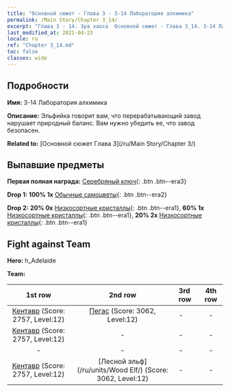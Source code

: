 ```yaml
---
title: "Основной сюжет - Глава 3 - 3-14 Лаборатория алхимика"
permalink: /Main Story/Chapter 3_14/
excerpt: "Глава 3 - 14. Эра хаоса  Основной сюжет - Глава 3_14. 3-14 Лаборатория алхимика"
last_modified_at: 2021-04-23
locale: ru
ref: "Chapter 3_14.md"
toc: false
classes: wide
---
```


## Подробности

 **Имя:** 3-14 Лаборатория алхимика

 **Описание:** Эльфийка говорит вам, что перерабатывающий завод нарушает природный баланс. Вам нужно убедить ее, что завод безопасен.

 **Related to:** [Основной сюжет Глава 3](/ru/Main Story/Chapter 3/)

## Выпавшие предметы

 **Первая полная награда:** [Серебряный ключ](/ItemsRU/con_693/){: .btn .btn--era3}

 **Drop 1:** **100% 1x** [Обычные самоцветы](/ItemsRU/mat_10/){: .btn .btn--era2}

 **Drop 2:** **20% 0x** [Низкосортные кристаллы](/ItemsRU/mat_5/){: .btn .btn--era1}, **60% 1x** [Низкосортные кристаллы](/ItemsRU/mat_5/){: .btn .btn--era1}, **20% 2x** [Низкосортные кристаллы](/ItemsRU/mat_5/){: .btn .btn--era1}


## Fight against Team
 **Hero:** h_Adelaide

 **Team:**


  | 1st row | 2nd row | 3rd row | 4th row |
  |:----:|:----:|:----|:----:|
  | [Кентавр](/ru/units/Centaur/) (Score: 2757, Level:12)  | [Пегас](/ru/units/Pegasus/) (Score: 3062, Level:12)  | - | - |
  | [Кентавр](/ru/units/Centaur/) (Score: 2757, Level:12)  | - | - | - |
  | - | - | - | - |
  | [Кентавр](/ru/units/Centaur/) (Score: 2757, Level:12)  | [Лесной эльф](/ru/units/Wood Elf/) (Score: 3062, Level:12)  | - | - |



